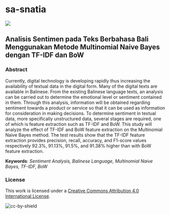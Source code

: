 # sa-snatia

<a href=""><img src="https://img.shields.io/github/license/putuwaw/sa-snatia?style=for-the-badge"/></a>

## **Analisis Sentimen pada Teks Berbahasa Bali Menggunakan Metode Multinomial Naive Bayes dengan TF-IDF dan BoW**

### **Abstract**

Currently, digital technology is developing rapidly thus increasing the availability of textual data in the digital form. Many of the digital texts are available in Balinese. From the existing Balinese language texts, an analysis can be carried out to determine the emotional level or sentiment contained in them. Through this analysis, information will be obtained regarding sentiment towards a product or service so that it can be used as information for consideration in making decisions. To determine sentiment in textual data, more specifically unstructured data, several stages are required, one of which is feature extraction such as TF-IDF and BoW. This study will analyze the effect of TF-IDF and BoW feature extraction on the Multinomial Naive Bayes method. The test results show that the TF-IDF feature extraction provides precision, recall, accuracy, and F1-score values respectively 92.3%, 91.13%, 91.5%, and 91.38% higher than with BoW feature extraction.

**Keywords**: _Sentiment Analysis, Balinese Language, Multinomial Naive Bayes, TF-IDF, BoW_

### **License**

This work is licensed under a
[Creative Commons Attribution 4.0 International License](http://creativecommons.org/licenses/by/4.0/).

![cc-by-shield](https://i.creativecommons.org/l/by/4.0/88x31.png)
